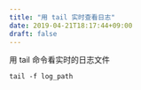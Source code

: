 ```yaml
---
title: "用 tail 实时查看日志"
date: 2019-04-21T18:17:44+09:00
draft: false
---
```


用 tail 命令看实时的日志文件
```
tail -f log_path
```
